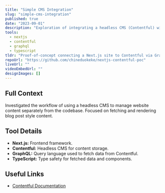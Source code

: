 ```yaml
---
title: "Simple CMS Integration"
slug: "simple-cms-integration"
published: true
date: "2023-09-01"
description: "Exploration of integrating a headless CMS (Contentful) with a Next.js frontend."
tools:
  - nextjs
  - contentful
  - graphql
  - typescript
tldr: "Proof-of-concept connecting a Next.js site to Contentful via GraphQL for dynamic content management."
repoUrl: "https://github.com/chineduokeke/nextjs-contentful-poc"
liveUrl: ""
videoEmbedUrl: ""
designImages: []
---
```


## Full Context

Investigated the workflow of using a headless CMS to manage website content separately from the codebase. Focused on fetching and rendering blog post style content.

## Tool Details

*   **Next.js:** Frontend framework.
*   **Contentful:** Headless CMS for content storage.
*   **GraphQL:** Query language used to fetch data from Contentful.
*   **TypeScript:** Type safety for fetched data and components.

## Useful Links

*   [Contentful Documentation](https://www.contentful.com/developers/docs/) 